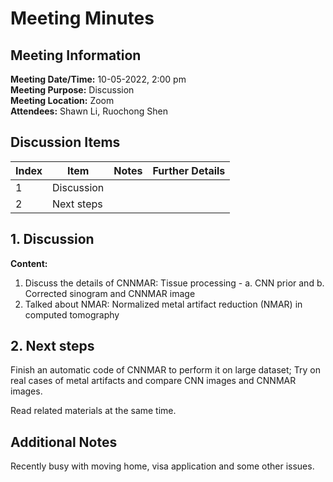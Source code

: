 # Meeting Minutes
## Meeting Information
**Meeting Date/Time:** 10-05-2022, 2:00 pm <br>
**Meeting Purpose:** Discussion <br>
**Meeting Location:** Zoom <br>
**Attendees:** Shawn Li, Ruochong Shen


## Discussion Items
Index | Item | Notes | Further Details |
---- | ---- | ---- | ---- |
1 | Discussion | | |
2 | Next steps | | |


## 1. Discussion
**Content:** 
   
  1. Discuss the details of CNNMAR: Tissue processing - a. CNN prior and b. Corrected sinogram and CNNMAR image
  2. Talked about NMAR: Normalized metal artifact reduction (NMAR) in computed tomography

## 2. Next steps
  Finish an automatic code of CNNMAR to perform it on large dataset; Try on real cases of metal artifacts and compare CNN images and CNNMAR images.
  
  Read related materials at the same time.

## Additional Notes
Recently busy with moving home, visa application and some other issues.
